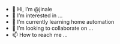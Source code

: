 - 👋 Hi, I’m @jinale
- 👀 I’m interested in ...
- 🌱 I’m currently learning home automation
- 💞️ I’m looking to collaborate on ...
- 📫 How to reach me ...

<!---
jinale/jinale is a ✨ special ✨ repository because its `README.md` (this file) appears on your GitHub profile.
You can click the Preview link to take a look at your changes.
--->
